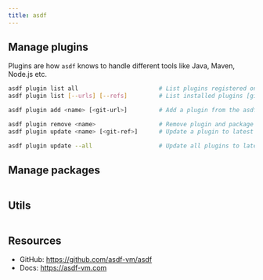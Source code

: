 ```yaml
---
title: asdf
---
```


## Manage plugins

Plugins are how `asdf` knows to handle different tools like Java, Maven, Node.js etc.

```bash
asdf plugin list all                       # List plugins registered on asdf with URLs
asdf plugin list [--urls] [--refs]         # List installed plugins [git urls] [git-ref]

asdf plugin add <name> [<git-url>]         # Add a plugin from the asdf plugin repo OR, add a custom Git repo with name and URL

asdf plugin remove <name>                  # Remove plugin and package versions
asdf plugin update <name> [<git-ref>]      # Update a plugin to latest commit

asdf plugin update --all                   # Update all plugins to latest
```

## Manage packages

```bash

```

## Utils

```bash

```

## Resources
- GitHub: https://github.com/asdf-vm/asdf
- Docs:   https://asdf-vm.com
